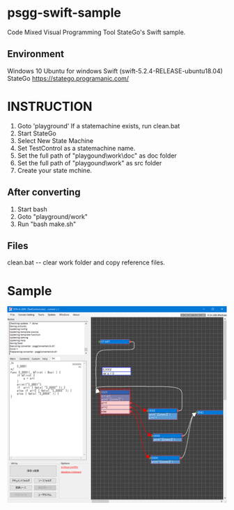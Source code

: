 # psgg-swift-sample

Code Mixed Visual Programming Tool StateGo's Swift sample.

## Environment

Windows 10
Ubuntu for windows
Swift (swift-5.2.4-RELEASE-ubuntu18.04) 
StateGo https://statego.programanic.com/

# INSTRUCTION

1. Goto 'playground'
   If a statemachine exists, run clean.bat
2. Start StateGo
3. Select New State Machine
4. Set TestControl as a statemachine name.
5. Set the full path of "playgound\work\doc" as doc folder
6. Set the full path of "playgound\work"     as src folder
7. Create your state mchine.

## After converting

1. Start bash
2. Goto "playground/work"
3. Run "bash make.sh"

## Files 

clean.bat -- clear work folder and copy reference files.

# Sample

![](https://raw.githubusercontent.com/NNNIC/psgg-swift-sample/master/wiki/test1.png)
